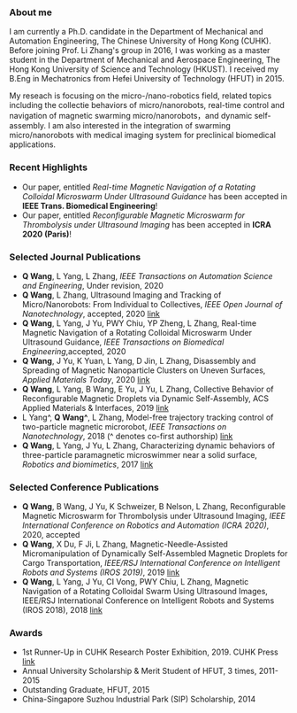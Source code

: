 ### About me
I am currently a Ph.D. candidate in the Department of Mechanical and Automation Engineering, The Chinese University of Hong Kong (CUHK). Before joining Prof. Li Zhang's group in 2016, I was working as a master student in the Department of Mechanical and Aerospace Engineering, The Hong Kong University of Science and Technology (HKUST). I received my B.Eng in Mechatronics from Hefei University of Technology (HFUT) in 2015.

My reseach is focusing on the micro-/nano-robotics field, related topics including the collectie behaviors of micro/nanorobots, real-time control and navigation of magnetic swarming micro/nanorobots，and dynamic self-assembly. I am also interested in the integration of swarming micro/nanorobots with medical imaging system for preclinical biomedical applications.


### Recent Highlights
- Our paper, entitled _Real-time Magnetic Navigation of a Rotating Colloidal Microswarm Under Ultrasound Guidance_ has been accepted in **IEEE Trans. Biomedical Engineering**!
- Our paper, entitled _Reconfigurable Magnetic Microswarm for Thrombolysis under Ultrasound Imaging_ has been accepted in **ICRA 2020 (Paris)**!


### Selected Journal Publications
- **Q Wang**, L Yang, L Zhang, _IEEE Transactions on Automation Science and Engineering_, Under revision, 2020
- **Q Wang**, L Zhang, Ultrasound Imaging and Tracking of Micro/Nanorobots: From Individual to Collectives, _IEEE Open Journal of Nanotechnology_, accepted, 2020 [link](https://ieeexplore.ieee.org/abstract/document/9040608)
- **Q Wang**, L Yang, J Yu, PWY Chiu, YP Zheng, L Zhang, Real-time Magnetic Navigation of a Rotating Colloidal Microswarm Under Ultrasound Guidance, _IEEE Transactions on Biomedical Engineering_,accepted, 2020
- **Q Wang**, J Yu, K Yuan, L Yang, D Jin, L Zhang, Disassembly and Spreading of Magnetic Nanoparticle Clusters on Uneven Surfaces, _Applied Materials Today_, 2020 [link](https://www.sciencedirect.com/science/article/pii/S2352940719306080)
- **Q Wang**, L Yang, B Wang, E Yu, J Yu, L Zhang, Collective Behavior of Reconfigurable Magnetic Droplets via Dynamic Self-Assembly, ACS Applied Materials & Interfaces, 2019 [link](https://pubs.acs.org/doi/abs/10.1021/acsami.8b17402?__cf_chl_jschl_tk__=dcd3d75804034de41939bf21cc25809bb626ebc4-1586927372-0-ARVUuWvDW1LgWUTyE28rg_XDDPRgS8_a4V9lF0mLb-cuz5W97gPs5AkcPzYfPy4eN46f0aTP_ANVfPDucuadbbl8GMgwaRQXOJEoDIQKIVPCxw_wvAXuuaREwyKYnJlnsUh81jiYrG5_LNZwWM1Ji22b70SUN94JRVq6kCJ4CX1-MzWz1afvQFTQWimDYWB63ojUpY2_wt1cyh7FtPb644xE1cDn6qqXIiU09Rycatoqt0xSP9C8piZCBbuKgrMaDp00Ol8a2dkUrrmih7rOmZ25sFpLB2mUDD0keekmt7j9HTgxDTNB05RqTEYSlTv-_g)
- L Yang^, **Q Wang^**, L Zhang, Model-free trajectory tracking control of two-particle magnetic microrobot, _IEEE Transactions on Nanotechnology_, 2018 (^ denotes co-first authorship) [link](https://ieeexplore.ieee.org/abstract/document/8317002)
- **Q Wang**, L Yang, J Yu, L Zhang, Characterizing dynamic behaviors of three-particle paramagnetic microswimmer near a solid surface, _Robotics and biomimetics_, 2017 [link](https://link.springer.com/article/10.1186/s40638-017-0076-0)


### Selected Conference Publications
- **Q Wang**, B Wang, J Yu, K Schweizer, B Nelson, L Zhang, Reconfigurable Magnetic Microswarm for Thrombolysis under Ultrasound Imaging, _IEEE International Conference on Robotics and Automation (ICRA 2020)_, 2020, accepted
- **Q Wang**, X Du, F Ji, L Zhang, Magnetic-Needle-Assisted Micromanipulation of Dynamically Self-Assembled Magnetic Droplets for Cargo Transportation, _IEEE/RSJ International Conference on Intelligent Robots and Systems (IROS 2019)_, 2019 [link](https://ieeexplore.ieee.org/abstract/document/8967848) 
- **Q Wang**, L Yang, J Yu, CI Vong, PWY Chiu, L Zhang, Magnetic Navigation of a Rotating Colloidal Swarm Using Ultrasound Images, IEEE/RSJ International Conference on Intelligent Robots and Systems (IROS 2018), 2018 [link](https://ieeexplore.ieee.org/abstract/document/8593898)

### Awards
- 1st Runner-Up in CUHK Research Poster Exhibition, 2019. CUHK Press [link](http://www.iso.cuhk.edu.hk/english/publications/CUHKUPDates/article.aspx?articleid=2444)
- Annual University Scholarship & Merit Student of HFUT, 3 times, 2011-2015
- Outstanding Graduate, HFUT, 2015
- China-Singapore Suzhou Industrial Park (SIP) Scholarship, 2014

